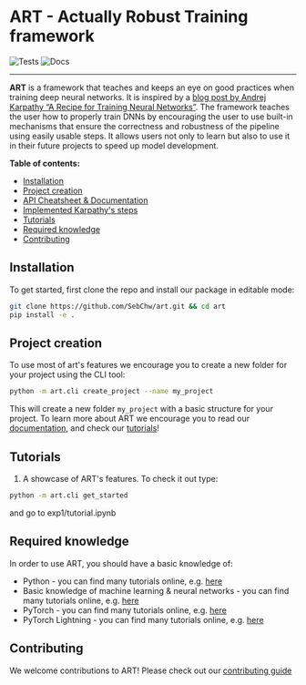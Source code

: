 # ART - Actually Robust Training framework

![Tests](https://github.com/SebChw/art/actions/workflows/tests.yml/badge.svg)
![Docs](
https://readthedocs.org/projects/audio-research-toolkit/badge/?version=latest&style=flat)

----

**ART** is a framework that teaches and keeps an eye on good practices when training deep neural networks. It is inspired by a [blog post by Andrej Karpathy “A Recipe for Training Neural Networks”](https://karpathy.github.io/2019/04/25/recipe/). The framework teaches the user how to properly train DNNs by encouraging the user to use built-in mechanisms that ensure the correctness and robustness of the pipeline using easily usable steps. It allows users not only to learn but also to use it in their future projects to speed up model development.

**Table of contents:**
- [Installation](#installation)
- [Project creation](#project-creation)
- [API Cheatsheet & Documentation](#api-cheatsheet--documentation)
- [Implemented Karpathy's steps](#implemented-karpathys-steps)
- [Tutorials](#tutorials)
- [Required knowledge](#required-knowledge)
- [Contributing](#contributing)

## Installation
To get started, first clone the repo and install our package in editable mode:
```sh
git clone https://github.com/SebChw/art.git && cd art
pip install -e .
```
## Project creation
To use most of art's features we encourage you to create a new folder for your project using the CLI tool:
```sh
python -m art.cli create_project --name my_project
```

This will create a new folder `my_project` with a basic structure for your project. To learn more about ART we encourage you to read our [documentation](https://audio-research-toolkit.readthedocs.io/en/latest/), and check our [tutorials](#tutorials)!

## Tutorials
1. A showcase of ART's features. To check it out type:
```sh
python -m art.cli get_started
```
and go to exp1/tutorial.ipynb

## Required knowledge
In order to use ART, you should have a basic knowledge of:
- Python - you can find many tutorials online, e.g. [here](https://www.learnpython.org/)
- Basic knowledge of machine learning & neural networks - you can find many tutorials online, e.g. [here](https://www.coursera.org/learn/machine-learning)
- PyTorch - you can find many tutorials online, e.g. [here](https://pytorch.org/tutorials/)
- PyTorch Lightning - you can find many tutorials online, e.g. [here](https://lightning.ai/docs/pytorch/stable/levels/core_skills.html)

## Contributing
We welcome contributions to ART! Please check out our [contributing guide](https://github.com/SebChw/art/wiki/Contributing)